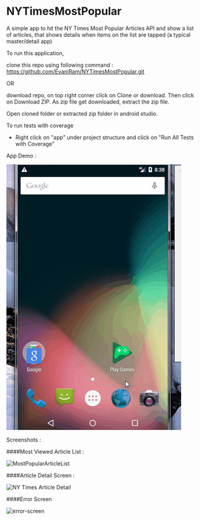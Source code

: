 # NYTimesMostPopular
A simple app to hit the NY Times Most Popular Articles API and show a list of articles, that shows details when items on the list are tapped (a typical master/detail app)

To run this application,

clone this repo using following command : https://github.com/EvaniRam/NYTimesMostPopular.git

OR

download repo, on top right corner click on Clone or download. Then click on Download ZIP. As zip file get downloaded, extract the zip file.

Open cloned folder or extracted zip folder in android studio.


To run tests with coverage 

  * Right click on "app" under project structure and click on "Run All Tests with Coverage"
  
 App Demo :
 
 ![Demo](Ny%20Times%20App%20Demo.gif)
 
 Screenshots :
 
 ####Most Viewed Article List :
 
 
 ![MostPopularArticleList](https://user-images.githubusercontent.com/6368710/58385956-1e730100-8016-11e9-8a9f-2fdb8c09381e.png)

 
 ####Article Detail Screen :
 
![NY Times Article Detail](https://user-images.githubusercontent.com/6368710/58385963-406c8380-8016-11e9-8a70-3a19fb44743a.png)

####Error Screen

![error-screen](https://user-images.githubusercontent.com/6368710/58385974-7873c680-8016-11e9-87f2-663a1afdb33a.png)
 
 
  
